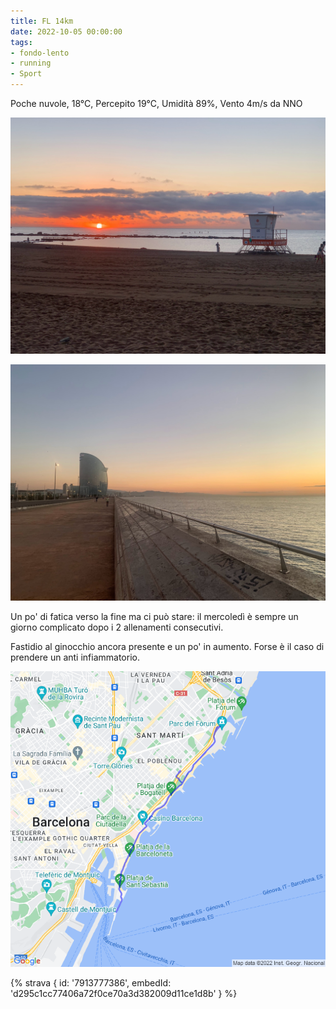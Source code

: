 ```yaml
---
title: FL 14km
date: 2022-10-05 00:00:00
tags:
- fondo-lento
- running
- Sport
---
```


Poche nuvole, 18°C, Percepito 19°C, Umidità 89%, Vento 4m/s da NNO

![](images/IMG_0464.jpg)

![](images/IMG_0462.jpg)

Un po' di fatica verso la fine ma ci può stare: il mercoledì è sempre un giorno complicato dopo i 2 allenamenti consecutivi.

Fastidio al ginocchio ancora presente e un po' in aumento. Forse è il caso di prendere un anti infiammatorio.

![](images/20221005-activity-map.png)

{% strava { id: '7913777386', embedId: 'd295c1cc77406a72f0ce70a3d382009d11ce1d8b' } %}
